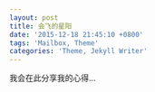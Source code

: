 ```yaml
---
layout: post
title: 会飞的星阳
date: '2015-12-18 21:45:10 +0800'
tags: 'Mailbox, Theme'
categories: 'Theme, Jekyll Writer'
---
```

我会在此分享我的心得...